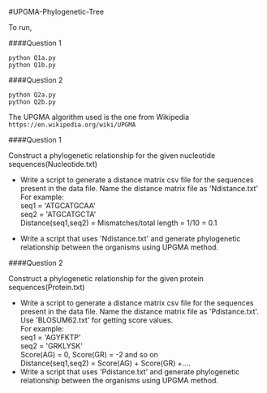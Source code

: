 #UPGMA-Phylogenetic-Tree

To run,

####Question 1

`python Q1a.py`  
`python Q1b.py`  

####Question 2

`python Q2a.py`  
`python Q2b.py`  

The UPGMA algorithm used is the one from Wikipedia  
`https://en.wikipedia.org/wiki/UPGMA`

####Question 1

Construct a phylogenetic relationship for the given nucleotide sequences(Nucleotide.txt)
- Write a script to generate a distance matrix csv file for the sequences present in the data file. Name the distance matrix file as 'Ndistance.txt'  
For example:  
	seq1 = 'ATGCATGCAA'  
	seq2 = 'ATGCATGCTA'  
	Distance(seq1,seq2) = Mismatches/total length = 1/10 = 0.1  

- Write a script that uses 'Ndistance.txt' and generate phylogenetic relationship between the organisms using UPGMA method.

####Question 2

Construct a phylogenetic relationship for the given protein sequences(Protein.txt)
- Write a script to generate a distance matrix csv file for the sequences present in the data file. Name the distance matrix file as 'Pdistance.txt'. Use 'BLOSUM62.txt' for getting score values.  
For example:  
	seq1 = 'AGYFKTP'  
	seq2 = 'GRKLYSK'  
	Score(AG) = 0, Score(GR) = -2 and so on  
	Distance(seq1,seq2) = Score(AG) + Score(GR) +....  
- Write a script that uses 'Pdistance.txt' and generate phylogenetic relationship between the organisms using UPGMA method.


